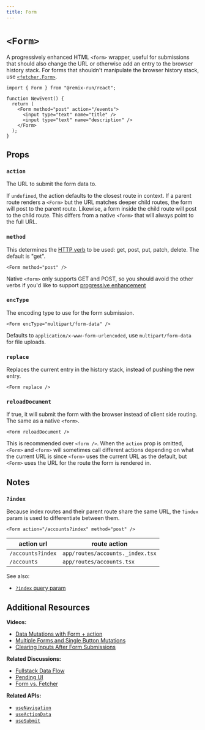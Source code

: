 ```yaml
---
title: Form
---
```


# `<Form>`

A progressively enhanced HTML `<form>` wrapper, useful for submissions that should also change the URL or otherwise add an entry to the browser history stack. For forms that shouldn't manipulate the browser history stack, use [`<fetcher.Form>`][fetcher-form].

```tsx
import { Form } from "@remix-run/react";

function NewEvent() {
  return (
    <Form method="post" action="/events">
      <input type="text" name="title" />
      <input type="text" name="description" />
    </Form>
  );
}
```

## Props

### `action`

The URL to submit the form data to.

If `undefined`, the action defaults to the closest route in context. If a parent route renders a `<Form>` but the URL matches deeper child routes, the form will post to the parent route. Likewise, a form inside the child route will post to the child route. This differs from a native `<form>` that will always point to the full URL.

### `method`

This determines the [HTTP verb][http-verb] to be used: get, post, put, patch, delete. The default is "get".

```tsx
<Form method="post" />
```

Native `<form>` only supports GET and POST, so you should avoid the other verbs if you'd like to support [progressive enhancement][progressive-enhancement]

### `encType`

The encoding type to use for the form submission.

```tsx
<Form encType="multipart/form-data" />
```

Defaults to `application/x-www-form-urlencoded`, use `multipart/form-data` for file uploads.

### `replace`

Replaces the current entry in the history stack, instead of pushing the new entry.

```tsx
<Form replace />
```

### `reloadDocument`

If true, it will submit the form with the browser instead of client side routing. The same as a native `<form>`.

```tsx
<Form reloadDocument />
```

This is recommended over `<form />`. When the `action` prop is omitted, `<Form>` and `<form>` will sometimes call different actions depending on what the current URL is since `<form>` uses the current URL as the default, but `<Form>` uses the URL for the route the form is rendered in.

## Notes

### `?index`

Because index routes and their parent route share the same URL, the `?index` param is used to differentiate between them.

```tsx
<Form action="/accounts?index" method="post" />
```

| action url        | route action                     |
| ----------------- | -------------------------------- |
| `/accounts?index` | `app/routes/accounts._index.tsx` |
| `/accounts`       | `app/routes/accounts.tsx`        |

See also:

- [`?index` query param][index query param]

## Additional Resources

**Videos:**

- [Data Mutations with Form + action][data-mutations-with-form-action]
- [Multiple Forms and Single Button Mutations][multiple-forms-and-single-button-mutations]
- [Clearing Inputs After Form Submissions][clearing-inputs-after-form-submissions]

**Related Discussions:**

- [Fullstack Data Flow][fullstack-data-flow]
- [Pending UI][pending-ui]
- [Form vs. Fetcher][form-vs-fetcher]

**Related APIs:**

- [`useNavigation`][usenavigation]
- [`useActionData`][useactiondata]
- [`useSubmit`][usesubmit]

[index query param]: ../guides/routing#what-is-the-index-query-param
[usenavigation]: ../hooks/use-navigation
[useactiondata]: ../hooks/use-action-data
[usesubmit]: ../hooks/use-submit
[http-verb]: https://developer.mozilla.org/en-US/docs/Web/HTTP/Methods
[rr-form]: https://reactrouter.com/components/form
[data-mutations-with-form-action]: https://www.youtube.com/watch?v=Iv25HAHaFDs&list=PLXoynULbYuEDG2wBFSZ66b85EIspy3fy6
[multiple-forms-and-single-button-mutations]: https://www.youtube.com/watch?v=w2i-9cYxSdc&list=PLXoynULbYuEDG2wBFSZ66b85EIspy3fy6
[clearing-inputs-after-form-submissions]: https://www.youtube.com/watch?v=bMLej7bg5Zo&list=PLXoynULbYuEDG2wBFSZ66b85EIspy3fy6
[fullstack-data-flow]: ../discussion/03-data-flow
[pending-ui]: ../discussion/07-pending-ui
[form-vs-fetcher]: ../discussion/10-form-vs-fetcher
[fetcher-form]: ../hooks/use-fetcher
[progressive-enhancement]: ../discussion/06-progressive-enhancement
